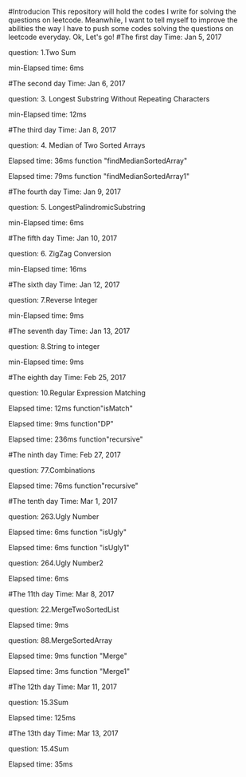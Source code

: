 #Introducion
This repository will hold the codes I write for solving the questions on leetcode. Meanwhile, I want to tell myself to improve the abilities the way I have to push some codes solving the questions on leetcode everyday. Ok, Let's go!
#The first day 
Time: Jan 5, 2017

question: 1.Two Sum

min-Elapsed time: 6ms

#The second day
Time: Jan 6, 2017

question: 3. Longest Substring Without Repeating Characters

min-Elapsed time: 12ms


#The third day
Time: Jan 8, 2017

question: 4. Median of Two Sorted Arrays

Elapsed time: 36ms function "findMedianSortedArray"

Elapsed time: 79ms  function "findMedianSortedArray1"

#The fourth day
Time: Jan 9, 2017

question: 5. LongestPalindromicSubstring

min-Elapsed time: 6ms

#The fifth day
Time: Jan 10, 2017

question: 6. ZigZag Conversion

min-Elapsed time: 16ms

#The sixth day
Time: Jan 12, 2017

question: 7.Reverse Integer

min-Elapsed time: 9ms

#The seventh day
Time: Jan 13, 2017

question: 8.String to integer

min-Elapsed time: 9ms

#The eighth day
Time: Feb 25, 2017

question: 10.Regular Expression Matching

Elapsed time: 12ms  function"isMatch"

Elapsed time: 9ms  function"DP"

Elapsed time: 236ms  function"recursive"


#The ninth day
Time: Feb 27, 2017

question: 77.Combinations

Elapsed time: 76ms  function"recursive"

#The tenth day
Time: Mar 1, 2017

question: 263.Ugly Number

Elapsed time: 6ms  function "isUgly"

Elapsed time: 6ms  function "isUgly1"

question: 264.Ugly Number2

Elapsed time: 6ms

#The 11th day
Time: Mar 8, 2017

question: 22.MergeTwoSortedList

Elapsed time: 9ms 

question: 88.MergeSortedArray

Elapsed time: 9ms function "Merge" 

Elapsed time: 3ms function "Merge1"


#The 12th day
Time: Mar 11, 2017

question: 15.3Sum

Elapsed time: 125ms 

#The 13th day
Time: Mar 13, 2017

question: 15.4Sum

Elapsed time: 35ms 

